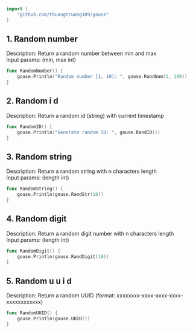 
# <Badge style='font-size: 1.8rem; text-shadow: 1px 1px 2px rgba(0, 0, 0, 0.3); padding: 0.35rem 0.75rem 0.35rem 0;' type='info' text='🔖 Random' />


```go
import (
	"github.com/thuongtruong109/gouse"
)
```

## 1. Random number

Description: Return a random number between min and max<br>Input params: (min, max int)<br>

```go
func RandomNumber() {
	gouse.Println("Random number [1, 10): ", gouse.RandNum(1, 100))
}
```

## 2. Random i d

Description: Return a random id (string) with current timestamp<br>

```go
func RandomID() {
	gouse.Println("Generate random ID: ", gouse.RandID())
}
```

## 3. Random string

Description: Return a random string with n characters length<br>Input params: (length int)<br>

```go
func RandomString() {
	gouse.Println(gouse.RandStr(10))
}
```

## 4. Random digit

Description: Return a random digit number with n characters length<br>Input params: (length int)<br>

```go
func RandomDigit() {
	gouse.Println(gouse.RandDigit(10))
}
```

## 5. Random u u i d

Description: Return a random UUID (format: xxxxxxxx-xxxx-xxxx-xxxx-xxxxxxxxxxxx)<br>

```go
func RandomUUID() {
	gouse.Println(gouse.UUID())
}
```
